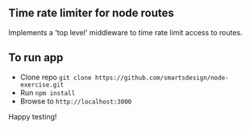 ## Time rate limiter for node routes

Implements a 'top level' middleware to time rate limit access to routes.

## To run app

- Clone repo `git clone https://github.com/smartsdesign/node-exercise.git`
- Run `npm install`
- Browse to `http://localhost:3000`

Happy testing!